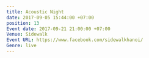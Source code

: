```yaml
---
title: Acoustic Night
date: 2017-09-05 15:44:00 +07:00
position: 13
Event date: 2017-09-21 21:00:00 +07:00
Venue: Sidewalk
Event URL: https://www.facebook.com/sidewalkhanoi/
Genre: live
---
```


